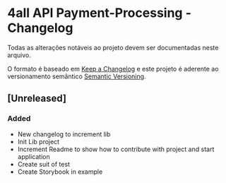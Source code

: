 # 4all API Payment-Processing - Changelog

Todas as alterações notáveis ao projeto devem ser documentadas neste arquivo.

O formato é baseado em [Keep a Changelog](http://keepachangelog.com/en/1.0.0/) e este projeto é aderente ao versionamento semântico [Semantic Versioning](http://semver.org/spec/v2.0.0.html).

## [Unreleased]

### Added
 - New changelog to increment lib
 - Init Lib project
 - Increment Readme to show how to contribute with project and start application
 - Create suit of test
 - Create Storybook in example
